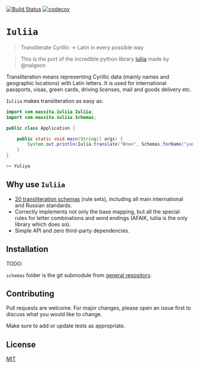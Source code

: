 [![Build Status](https://travis-ci.org/massita99/iuliia-java.svg?branch=master)](https://travis-ci.org/massita99/iuliia-java)
[![codecov](https://codecov.io/gh/massita99/transfer/branch/master/graph/badge.svg)](https://codecov.io/gh/massita99//iuliia-java)

# `Iuliia`
> Transliterate Cyrillic → Latin in every possible way

> This is the port of the incredible python library [iuliia](https://github.com/nalgeon/iuliia-py) made by @nalgeon

Transliteration means representing Cyrillic data (mainly names and geographic locations) with Latin letters. It is used for international passports, visas, green cards, driving licenses, mail and goods delivery etc.

`Iuliia` makes transliteration as easy as:

```java
import com.massita.iuliia.Iuliia;
import com.massita.iuliia.Schemas;

public class Application {

    public static void main(String[] args) {
        System.out.println(Iulia.translate("Юлия", Schemas.forName("yandex_maps")));
    }
}

>> Yuliya
```

## Why use `Iuliia`

- [20 transliteration schemas](https://github.com/nalgeon/iuliia) (rule sets), including all main international and Russian standards.
- Correctly implements not only the base mapping, but all the special rules for letter combinations and word endings (AFAIK, Iuliia is the only library which does so).
- Simple API and zero third-party dependencies.

## Installation

TODO:

`schemas` folder is the git submodule from [general repository](https://github.com/nalgeon/iuliia). 

## Contributing

Pull requests are welcome. For major changes, please open an issue first to discuss what you would like to change.

Make sure to add or update tests as appropriate.

## License

[MIT](https://choosealicense.com/licenses/mit/)